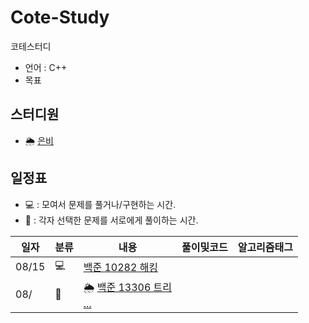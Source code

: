 <!--- 줄바꿈 태그 <br> --->

# Cote-Study
코테스터디
- 언어 : C++
- 목표

## 스터디원
- 🌦️ [은비](https://github.com/led156)


## 일정표
- 💻 : 모여서 문제를 풀거나/구현하는 시간.
- 📖 : 각자 선택한 문제를 서로에게 풀이하는 시간.

|일자|분류|내용|풀이및코드|알고리즘태그|
|---|--|---|-------|---------|
|08/15|💻|[백준 10282 해킹](https://www.acmicpc.net/problem/10282)|||
|08/|📖|🌦️ [백준 13306 트리](https://www.acmicpc.net/problem/13306)<br> [...]()|||
